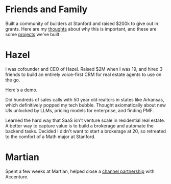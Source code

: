 <script>
  import SEO from '$lib/components/SEO.svelte';
  import StructuredData from '$lib/components/StructuredData.svelte';
</script>

<SEO 
  title="Experience"
  description="My entrepreneurial journey - From founding Hazel and raising $2M at 19 to building voice-first AI applications for real estate."
  keywords="Vedant Khanna experience, Hazel, startup founder, entrepreneur, AI applications, real estate tech, Stanford"
/>

<StructuredData 
  type="WebPage"
  title="Experience - Vedant Khanna"
  description="My entrepreneurial journey - From founding Hazel and raising $2M at 19 to building voice-first AI applications for real estate."
/>


# Friends and Family

Built a community of builders at Stanford and raised $200k to give out in grants. Here are my [thoughts](https://friendsandfam.xyz/manifesto) about why this is important, and these are some [projects](https://vedantkhanna.notion.site/Projects-2398828bbc3d809fa5b6eda4ba88b539?source=copy_link) we've built.


# Hazel

I was cofounder and CEO of Hazel. Raised $2M when I was 19, and hired
3 friends to build an entirely voice-first CRM for real estate agents
to use on the go.

Here's a [demo.](https://youtu.be/CKjFMmc5wi8?si=sfs4W27oi-hlZ9Yt&t=14)

Did hundreds of sales calls with 50 year old realtors in states like
Arkansas, which definitively popped my tech bubble. Thought
axiomatically about new UIs unlocked by LLMs, pricing models for
enterprise, and finding PMF.

Learned the hard way that SaaS isn't venture scale in residential real
estate. A better way to capture value is to build a brokerage and
automate the backend tasks. Decided I didn't want to start a
brokerage at 20, so retreated to the comfort of a Math major at
Stanford.

# Martian

Spent a few weeks at Martian, helped close a [channel partnership](https://newsroom.accenture.com/news/2024/accenture-invests-in-martian-to-bring-dynamic-routing-of-large-language-queries-and-more-effective-ai-systems-to-clients) with Accenture.
